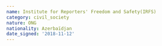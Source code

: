 ```yaml
---
name: Institute for Reporters' Freedom and Safety(IRFS) 
category: civil_society
nature: ONG
nationality: Azerbaïdjan
date_signed: '2018-11-12'
---
```

    
